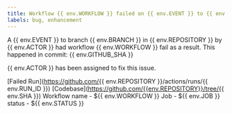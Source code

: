 ```yaml
---
title: Workflow {{ env.WORKFLOW }} failed on {{ env.EVENT }} to {{ env.BRANCH }} in {{ env.REPOSITORY }}
labels: bug, enhancement
---
```


A {{ env.EVENT }} to branch {{ env.BRANCH }} in {{ env.REPOSITORY }} by {{ env.ACTOR }} had workflow {{ env.WORKFLOW }} fail as a result.
This happened in commit: {{ env.GITHUB_SHA }}

{{ env.ACTOR }} has been assigned to fix this issue. 


[Failed Run](https://github.com/{{ env.REPOSITORY }}/actions/runs/{{ env.RUN_ID }})
[Codebase](https://github.com/{{env.REPOSITORY}}/tree/{{ env.SHA }})
Workflow name - ${{ env.WORKFLOW }}
Job -           ${{ env.JOB }}
status -        ${{ env.STATUS }}
